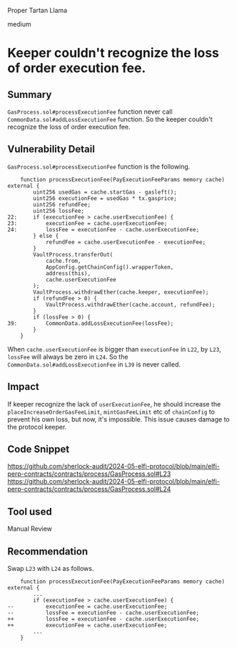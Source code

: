 Proper Tartan Llama

medium

# Keeper couldn't recognize the loss of order execution fee.

## Summary
`GasProcess.sol#processExecutionFee` function never call `CommonData.sol#addLossExecutionFee` function.
So the keeper couldn't recognize the loss of order execution fee.

## Vulnerability Detail
`GasProcess.sol#processExecutionFee` function is the following.
```solidity
    function processExecutionFee(PayExecutionFeeParams memory cache) external {
        uint256 usedGas = cache.startGas - gasleft();
        uint256 executionFee = usedGas * tx.gasprice;
        uint256 refundFee;
        uint256 lossFee;
22:     if (executionFee > cache.userExecutionFee) {
23:         executionFee = cache.userExecutionFee;
24:         lossFee = executionFee - cache.userExecutionFee;
        } else {
            refundFee = cache.userExecutionFee - executionFee;
        }
        VaultProcess.transferOut(
            cache.from,
            AppConfig.getChainConfig().wrapperToken,
            address(this),
            cache.userExecutionFee
        );
        VaultProcess.withdrawEther(cache.keeper, executionFee);
        if (refundFee > 0) {
            VaultProcess.withdrawEther(cache.account, refundFee);
        }
        if (lossFee > 0) {
39:         CommonData.addLossExecutionFee(lossFee);
        }
    }
```
When `cache.userExecutionFee` is bigger than `executionFee` in `L22`, by `L23`, `lossFee` will always be zero in `L24`. 
So the `CommonData.sol#addLossExecutionFee` in `L39` is never called.

## Impact
If keeper recognize the lack of `userExecutionFee`, he should increase the `placeIncreaseOrderGasFeeLimit`, `mintGasFeeLimit` etc of `chainConfig` to prevent his own loss, but now, it's impossible.
This issue causes damage to the protocol keeper.

## Code Snippet
https://github.com/sherlock-audit/2024-05-elfi-protocol/blob/main/elfi-perp-contracts/contracts/process/GasProcess.sol#L23
https://github.com/sherlock-audit/2024-05-elfi-protocol/blob/main/elfi-perp-contracts/contracts/process/GasProcess.sol#L24

## Tool used
Manual Review

## Recommendation
Swap `L23` with `L24` as follows.
```solidity
    function processExecutionFee(PayExecutionFeeParams memory cache) external {
        ...
        if (executionFee > cache.userExecutionFee) {
--          executionFee = cache.userExecutionFee;
--          lossFee = executionFee - cache.userExecutionFee;
++          lossFee = executionFee - cache.userExecutionFee;
++          executionFee = cache.userExecutionFee;
        ...
    }
```